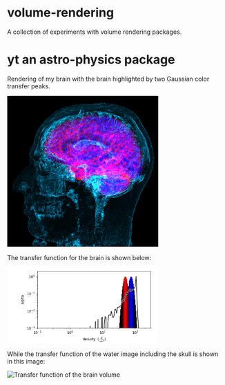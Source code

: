 # volume-rendering
A collection of experiments with volume rendering packages.

# yt an astro-physics package
Rendering of my brain with the brain highlighted by two Gaussian color transfer peaks.

<img src="img/bravo_mri_head.png" alt="Volume rendering with yt" width="350">

The transfer function for the brain is shown below:

<img src="img/brain_transfer_function.png" alt="Transfer function of the brain volume" width="350">

While the transfer function of the water image including the skull is shown in this image:

<img src="img/water_transfer_function.png" alt="Transfer function of the brain volume" width="350">
